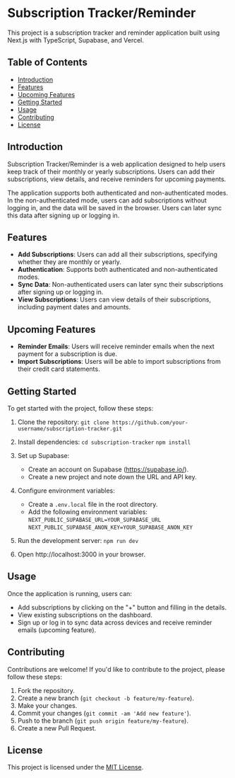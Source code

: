 # Subscription Tracker/Reminder

This project is a subscription tracker and reminder application built using Next.js with TypeScript, Supabase, and Vercel.

## Table of Contents

- [Introduction](#introduction)
- [Features](#features)
- [Upcoming Features](#upcoming-features)
- [Getting Started](#getting-started)
- [Usage](#usage)
- [Contributing](#contributing)
- [License](#license)

## Introduction

Subscription Tracker/Reminder is a web application designed to help users keep track of their monthly or yearly subscriptions. Users can add their subscriptions, view details, and receive reminders for upcoming payments.

The application supports both authenticated and non-authenticated modes. In the non-authenticated mode, users can add subscriptions without logging in, and the data will be saved in the browser. Users can later sync this data after signing up or logging in.

## Features

- **Add Subscriptions**: Users can add all their subscriptions, specifying whether they are monthly or yearly.
- **Authentication**: Supports both authenticated and non-authenticated modes.
- **Sync Data**: Non-authenticated users can later sync their subscriptions after signing up or logging in.
- **View Subscriptions**: Users can view details of their subscriptions, including payment dates and amounts.

## Upcoming Features

- **Reminder Emails**: Users will receive reminder emails when the next payment for a subscription is due.
- **Import Subscriptions**: Users will be able to import subscriptions from their credit card statements.

## Getting Started

To get started with the project, follow these steps:

1. Clone the repository:
    `git clone https://github.com/your-username/subscription-tracker.git`


2. Install dependencies:
    `cd subscription-tracker`
    `npm install`


3. Set up Supabase:
   - Create an account on Supabase (https://supabase.io/).
   - Create a new project and note down the URL and API key.

4. Configure environment variables:
   - Create a `.env.local` file in the root directory.
   - Add the following environment variables:
    `NEXT_PUBLIC_SUPABASE_URL=YOUR_SUPABASE_URL`
    `NEXT_PUBLIC_SUPABASE_ANON_KEY=YOUR_SUPABASE_ANON_KEY`


5. Run the development server:
    `npm run dev`


6. Open http://localhost:3000 in your browser.

## Usage

Once the application is running, users can:

- Add subscriptions by clicking on the "+" button and filling in the details.
- View existing subscriptions on the dashboard.
- Sign up or log in to sync data across devices and receive reminder emails (upcoming feature).

## Contributing

Contributions are welcome! If you'd like to contribute to the project, please follow these steps:

1. Fork the repository.
2. Create a new branch (`git checkout -b feature/my-feature`).
3. Make your changes.
4. Commit your changes (`git commit -am 'Add new feature'`).
5. Push to the branch (`git push origin feature/my-feature`).
6. Create a new Pull Request.

## License

This project is licensed under the [MIT License](LICENSE).
